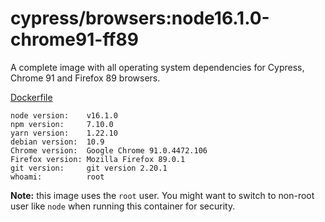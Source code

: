 # cypress/browsers:node16.1.0-chrome91-ff89

A complete image with all operating system dependencies for Cypress, Chrome
91 and Firefox 89 browsers.

[Dockerfile](Dockerfile)

```text
node version:    v16.1.0
npm version:     7.10.0
yarn version:    1.22.10
debian version:  10.9
Chrome version:  Google Chrome 91.0.4472.106
Firefox version: Mozilla Firefox 89.0.1
git version:     git version 2.20.1
whoami:          root
```

**Note:** this image uses the `root` user. You might want to switch to non-root
user like `node` when running this container for security.
